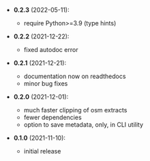 - **0.2.3** (2022-05-11):
    - require Python>=3.9 (type hints)

- **0.2.2** (2021-12-22):
    - fixed autodoc error

- **0.2.1** (2021-12-21):
    - documentation now on readthedocs
    - minor bug fixes

- **0.2.0** (2021-12-01):
    - much faster clipping of osm extracts
    - fewer dependencies
    - option to save metadata, only, in CLI utility

- **0.1.0** (2021-11-10):
    - initial release
